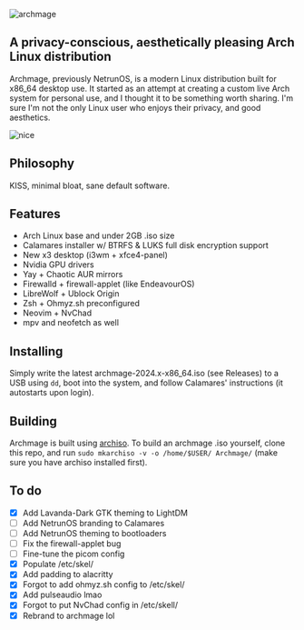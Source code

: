 ![archmage](https://github.com/averyfunnygirl/NetrunOS/assets/116482803/7b672604-3bfd-4ab2-9025-b70856d591de)

## A privacy-conscious, aesthetically pleasing Arch Linux distribution

Archmage, previously NetrunOS, is a modern Linux distribution built for x86_64 desktop use. It started as an attempt at creating a custom live Arch system for personal use, and I thought it to be something worth sharing. I'm sure I'm not the only Linux user who enjoys their privacy, and good aesthetics.

![nice](https://github.com/averyfunnygirl/NetrunOS/assets/116482803/7de7a7be-8b56-47bf-be4f-992cee3698db)

## Philosophy
KISS, minimal bloat, sane default software.

## Features
- Arch Linux base and under 2GB .iso size
- Calamares installer w/ BTRFS & LUKS full disk encryption support
- New x3 desktop (i3wm + xfce4-panel)
- Nvidia GPU drivers
- Yay + Chaotic AUR mirrors
- Firewalld + firewall-applet (like EndeavourOS)
- LibreWolf + Ublock Origin
- Zsh + Ohmyz.sh preconfigured
- Neovim + NvChad
- mpv and neofetch as well

## Installing
Simply write the latest archmage-2024.x-x86_64.iso (see Releases) to a USB using ```dd```, boot into the system, and follow Calamares' instructions (it autostarts upon login).

## Building
Archmage is built using [archiso](https://wiki.archlinux.org/title/Archiso).
To build an archmage .iso yourself, clone this repo, and run ```sudo mkarchiso -v -o /home/$USER/ Archmage/``` (make sure you have archiso installed first).

## To do
- [x] Add Lavanda-Dark GTK theming to LightDM
- [ ] Add NetrunOS branding to Calamares
- [ ] Add NetrunOS theming to bootloaders
- [ ] Fix the firewall-applet bug
- [ ] Fine-tune the picom config
- [x] Populate /etc/skel/
- [x] Add padding to alacritty
- [x] Forgot to add ohmyz.sh config to /etc/skel/
- [x] Add pulseaudio lmao
- [x] Forgot to put NvChad config in /etc/skell/
- [x] Rebrand to archmage lol
